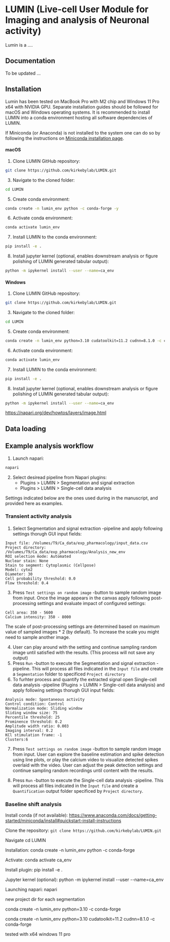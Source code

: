 # LUMIN (Live-cell User Module for Imaging and analysis of Neuronal activity)

Lumin is a ....


## Documentation
To be updated ... 


## Installation
Lumin has been tested on MacBook Pro with M2 chip and Windows 11 Pro x64 with NVIDIA GPU. Separate installation guides should be followed for macOS and Windows operating systems. It is recommended to install LUMIN into a conda environment hosting all software dependencies of LUMIN.

If Miniconda (or Anaconda) is not installed to the system one can do so by following the instructions on [Miniconda installation page](https://www.anaconda.com/docs/getting-started/miniconda/install). 


#### macOS
1. Clone LUMIN GitHub repository:
```bash
git clone https://github.com/kirkebylab/LUMIN.git
```

3. Navigate to the cloned folder:
```bash
cd LUMIN
```
5. Create conda environment:
```bash
conda create -n lumin_env python -c conda-forge -y
``````

6. Activate conda environment:
```bash
conda activate lumin_env
```

7. Install LUMIN to the conda environment:
```bash
pip install -e .
```
8. Install jupyter kernel (optional, enables downstream analysis or figure polishing of LUMIN generated tabular output):
```bash
python -m ipykernel install --user --name=ca_env
```

#### Windows
1. Clone LUMIN GitHub repository:
```bash
git clone https://github.com/kirkebylab/LUMIN.git
```

3. Navigate to the cloned folder:
```bash
cd LUMIN
```
5. Create conda environment:
```bash
conda create -n lumin_env python=3.10 cudatoolkit=11.2 cudnn=8.1.0 -c conda-forge
``````

6. Activate conda environment:
```bash
conda activate lumin_env
```

7. Install LUMIN to the conda environment:
```bash
pip install -e .
```
8. Install jupyter kernel (optional, enables downstream analysis or figure polishing of LUMIN generated tabular output):
```bash
python -m ipykernel install --user --name=ca_env
```

https://napari.org/dev/howtos/layers/image.html

## Data loading

## Example analysis workflow
1. Launch napari:
```bash
napari
```

2. Select desiread pipeline from Napari plugins:
   - Plugins > LUMIN > Segmentation and signal extraction
   - Plugins > LUMIN > Single-cell data analysis
  
Settings indicated below are the ones used during in the manuscript, and provided here as examples.

### Transient activity analysis
####
1. Select Segmentation and signal extraction -pipeline and apply following settings thorugh GUI input fields:
```
Input file: /Volumes/T9/Ca_data/exp_pharmacology/input_data.csv
Project directory: /Volumes/T9/Ca_data/exp_pharmacology/Analysis_new_env
ROI selection mode: Automated
Nuclear stain: None
Stain to segment: Cytoplasmic (Cellpose)
Model: cyto2
Diameter: 30
Cell probability threshold: 0.0
Flow threshold: 0.4
```

3. Press `Test settings on random image` -button to sample random image from input. Once the image appears in the canvas apply following post-processing settings and evaluate impact of configured settings:

```
Cell area: 350 - 5600
Calcium intensity: 350 - 8000
```

The scale of post-processing settings are determined based on maximum value of sampled images * 2 (by default). To increase the scale you might need to sample another image.

4. User can play around with the setting and continue sampling random image until satisfied with the results. (This process will not save any output)
5. Press `Run` -button to execute the Segmentation and signal extraction -pipeline. This will process all files indicated in the `Input file` and create a `Segmentation` folder to specificed `Project directory`
6. To furhter process and quantify the extracted signal open Single-cell data analysis -pipeline (Plugins > LUMIN > Single-cell data analysis) and apply following settings thorugh GUI input fields:

```Project directory: /Volumes/T9/Ca_data/exp_pharmacology/Analysis_new_env
Analysis mode: Spontaneous activity
Control condition: Control
Normalization mode: Sliding window
Sliding window size: 75
Percentile threshold: 25
Prominence threshold: 0.2
Amplitude width ratio: 0.003
Imaging interval: 0.2
KCl stimulation frame: -1
Clusters:6
```

7. Press `Test settings on random image` -button to sample random image from input. User can explore the baseline estimation and spike detection using line plots, or play the calcium video to visualize detected spikes overlaid with the video. User can adjust the peak detection settings and continue sampling random recordings until content with the results.

8. Press `Run` -button to execute the Single-cell data analysis -pipeline. This will process all files indicated in the `Input file` and create a `Quantification` output folder specificed by `Project directory`.



### Baseline shift analysis



Install conda (if not available):
https://www.anaconda.com/docs/getting-started/miniconda/install#quickstart-install-instructions


Clone the repository:
`git clone https://github.com/kirkebylab/LUMIN.git`

Navigate 
cd LUMIN



Installation:
conda create -n lumin_env python -c conda-forge

Activate:
conda activate ca_env

Install plugin:
pip install -e .

Jupyter kernel (optional):
python -m ipykernel install --user --name=ca_env

Launching napari:
napari


new project dir for each segmentation



conda create -n lumin_env python=3.10 -c conda-forge

conda create -n lumin_env python=3.10 cudatoolkit=11.2 cudnn=8.1.0 -c conda-forge


tested with x64 windows 11 pro









